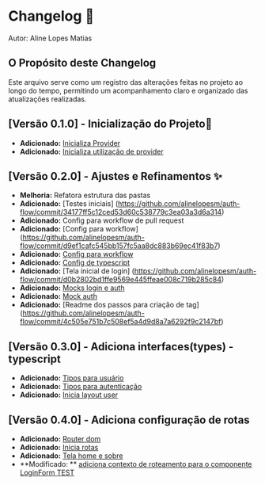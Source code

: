 # Changelog 🚀

Autor: Aline Lopes Matias

## O Propósito deste Changelog
Este arquivo serve como um registro das alterações feitas no projeto ao longo do tempo, permitindo um acompanhamento claro e organizado das atualizações realizadas.

## [Versão 0.1.0] - Inicialização do Projeto🎉
- **Adicionado:** [Inicializa Provider](https://github.com/alinelopesm/auth-flow/commit/c8885c6f28a1bb8201463226e126a29346f907d0)
- **Adicionado:** [Inicializa utilização de provider](https://github.com/alinelopesm/auth-flow/commit/c8885c6f28a1bb8201463226e126a29346f907d0)

## [Versão 0.2.0] - Ajustes e Refinamentos ✨
- **Melhoria:** Refatora estrutura das pastas
- **Adicionado:** [Testes iniciais] (https://github.com/alinelopesm/auth-flow/commit/34177ff5c12ced53d60c538779c3ea03a3d6a314)
- **Adicionado:** Config para workflow de pull request
- **Adicionado:** [Config para workflow] (https://github.com/alinelopesm/auth-flow/commit/d9ef1cafc545bb157fc5aa8dc883b69ec41f83b7)
- **Adicionado:** [Config para workflow](https://github.com/alinelopesm/auth-flow/commit/3bbb6afb126c34a4148e4b6f9a2b136fcb58be76)
- **Adicionado:** [Config de typescript](https://github.com/alinelopesm/auth-flow/commit/5bde9e9d662dbab2749e3c8446d93a55487f54d0)
- **Adicionado:** [Tela inicial de login] (https://github.com/alinelopesm/auth-flow/commit/d0b2802bd1ffe9569e445ffeae008c719b285c84)
- **Adicionado:** [Mocks login e auth](https://github.com/alinelopesm/auth-flow/commit/97e4d1d93f53d9a20f78ec917df2210c17c7872d)
- **Adicionado:** [Mock auth](https://github.com/alinelopesm/auth-flow/commit/b9753b3cc9107cc3e4f710efe0be47fe64ed8dc8)
- **Adicionado:** [Readme dos passos para criação de tag] (https://github.com/alinelopesm/auth-flow/commit/4c505e751b7c508ef5a4d9d8a7a6292f9c2147bf)

## [Versão 0.3.0] - Adiciona interfaces(types) - typescript
- **Adicionado:** [Tipos para usuário](https://github.com/alinelopesm/auth-flow/pull/10/commits/09c863892fb944e3a7af3d4ff3df311b7be3a8ad)
- **Adicionado:** [Tipos para autenticação](https://github.com/alinelopesm/auth-flow/pull/10/commits/43cbe9df3af7851815a813e48894abe0fe06ddca)
- **Adicionado:** [Inicia layout user](https://github.com/alinelopesm/auth-flow/pull/11)

## [Versão 0.4.0] - Adiciona configuração de rotas
- **Adicionado:** [Router dom](https://github.com/alinelopesm/auth-flow/commit/258d67fd6fe9299d9e96d77c35ec1f2570e154be)
- **Adicionado:** [Inicia rotas](https://github.com/alinelopesm/auth-flow/commit/3629aab31f071e889f18647059c9dad452479872)
- **Adicionado:** [Tela home e sobre](https://github.com/alinelopesm/auth-flow/commit/edf9773b19fed7c6d91b55e4ca5e9870dc37a050)
- **Modificado: ** [adiciona contexto de roteamento para o componente LoginForm TEST](https://github.com/alinelopesm/auth-flow/pull/17/commits/cc86f992ba6ca9a408166baf3496fb170e9fa5e6)